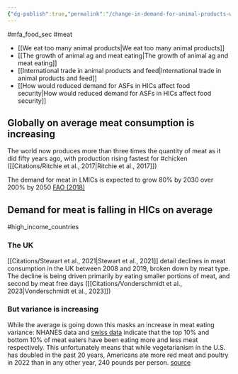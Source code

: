 ```yaml
---
{"dg-publish":true,"permalink":"/change-in-demand-for-animal-products-worldwide/","tags":["#mfa_food_sec","#meat","#chicken","#high_income_countries"],"created":"2025-10-23T17:42:41.654+01:00","updated":"2025-10-23T18:06:08.608+01:00"}
---
```


#mfa_food_sec #meat 

- [[We eat too many animal products\|We eat too many animal products]]
- [[The growth of animal ag and meat eating\|The growth of animal ag and meat eating]]
- [[International trade in animal products and feed\|International trade in animal products and feed]]
- [[How would reduced demand for ASFs in HICs affect food security\|How would reduced demand for ASFs in HICs affect food security]]

## Globally on average meat consumption is increasing
The world now produces more than three times the quantity of meat as it did fifty years ago, with production rising fastest for #chicken ([[Citations/Ritchie et al., 2017\|Ritchie et al., 2017]])

The demand for meat in LMICs is expected to grow 80% by 2030 over 200% by 2050 [FAO (2018)](https://www.fao.org/3/i8384en/I8384EN.pdf)


## Demand for meat is falling in HICs on average 
#high_income_countries 

### The UK
[[Citations/Stewart et al., 2021\|Stewart et al., 2021]] detail declines in meat consumption in the UK between 2008 and 2019, broken down by meat type. The decline is being driven primarily by eating smaller portions of meat, and second by meat free days ([[Citations/Vonderschmidt et al., 2023\|Vonderschmidt et al., 2023]])
### But variance is increasing
While the average is going down this masks an increase in meat eating variance: NHANES data and [swiss data](https://www.emerald.com/insight/content/doi/10.1108/BFJ-07-2019-0499/full/html) indicate that the top 10% and bottom 10% of meat eaters have been eating more and less meat respectively. This unfortunately means that while vegetarianism in the U.S. has doubled in the past 20 years, Americans ate more red meat and poultry in 2022 than in any other year, 240 pounds per person. [source](https://www.psychologytoday.com/gb/blog/animals-and-us/202211/the-meatless-thanksgiving-dinner-paradox)



